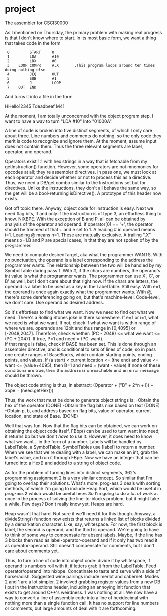 project
=======

The assembler for CSCI30000

As I mentioned on Thursday, the primary problem with making real progress is that I don't know where to start.  In its most basic form, we want a thing that takes code in the form

     0         START     0
     1         LDA       #10
     2         LDX       #0
     3    LOOP COMPR     A,X       .This program loops around ten times doing nothing else
     4         JEQ       OUT
     5         SUB       #1
     6         J         LOOP
     7    OUT  END

And turns it into a file in the form

HHello12345
Tdeadbeef
M41

At the moment, I am totally unconcerned with the object program step. I want to have a way to turn 
"LDA #10" Into "01000A".

A line of code is broken into five distinct segments, of which I only care about three.  Line numbers and comments do nothing, so the only code they merit is code to recognize and ignore them.  At the moment, assume input does not contain them.  Thus the three relevant segments are label, operator, and operand.  

Operators exist 1:1 with hex strings in a way that is fetchable from my getInstruction() function.  However, some operators are not mnemonics for opcodes at all; they're assembler directives.  In pass one, we must look at each operator and decide whether or not to process this as a directive.  Thus, we need a DB/get combo similar to the Instructions set but for directives.  Unlike the instructions, they don't all behave the same way, so the get will be a bool-returning isDirective().  A prototype of this header now exists.

Got off topic there.  Anyway, object code for instruction is easy.  Next we need flag bits, if and only if the instruction is of type 3, an effortless thing to know.  NIXBPE.  With the exception of B and P, all can be obtained by analysis of the operator and operand.  If operator[0] == '+', the operator should be trimmed of that + and e set to 1.
A leading # in operand means i=1.  Leading @ means n=1.  These are mutually exclusive.  A trailing ",X" means x=1.B and P are special cases, in that they are not spoken of by the programmer.  

We need to compute desiredTarget, aka what the programmer WANTS.  With no punctuation, the operand is a label corresponding to the address the programmer wants.  The relationship between the two will be handled by my SymbolTable during pass 1.  With #, if the chars are numbers, the operand's int value is what the programmer wants.  The programmer can use X', C', or B' as well, but I don't care about that right now.  If the chars are letters, the operand is a label to be used as a key in the LabelTable.  Still easy.
With e=1, the operand is once again exactly what the programmer wants.  With @, there's some dereferencing going on, but that's machine-level.  Code-level, we don't care.  Use operand as desired address.

So it's effortless to find what we want.  Now we need to find out what we need.  There's a Rolling Stones joke in there somewhere.  If e=1 or i=1, what we need is what we want.  If not, check if what we want is within range of where we are. operands are 12bit and thus range in [0,4095] or [-2048,2047].  Therefore, check whether:
(PC - 2048) <= what we want <= (PC + 2047).  If true, P=1 and need = (PC-want).  
If that range is false, check if BASE has been set.  This is done through an assembler directive, and is conditional to sets of lines of code, so in pass one create ranges of BaseBlocks, which contain starting points, ending points, and values.  If (a start) < current location <= (the end) and value <= want <= (value+4095), then B=1 and need = (want - value)
If none of these conditions are true, then the address is unreachable and an error message should be thrown.

The object code string is thus, in abstract:
(Operator + ("B" + 2*n + i)) + xbpe + (need.getHex())

Thus, the work that must be done to generate object strings is:
-Obtain the hex of the operator (DONE)
-Obtain the flag bits nixe based on text (DONE)
-Obtain p, b, and address based on flag bits, value of operator, current location, and state of Base. (DONE)

Well that was fun.  Now that the flag bits can be obtained, we can work on obtaining the object code itself.  FBbp() can be used to turn want into need; it returns bp but we don't *have* to use it.  However, it does need to know what we want... in the form of a number.  Labels will be handled by LabelTable, a SymbolTable.  SymbolTables use [label] to return a number.  When we see that we're dealing with a label, we can make an int, grab the label's value, and run it through FBpe.  Now we have an integer that can be turned into a Hex() and added to a string of object code.

As for the problem of turning lines into distinct segments, 362's programming assignment 2 is a very similar concept.  So similar that I'm going to overlap their solutions.  What's more, prog-ass 3 deals with sorting methods, of which I'm going to include Heap Sort, which would be useful in prog-ass 2 which would be useful here.  So I'm going to do a lot of work at once in the process of solving the line-to-blocks problem, but it might take a while.  Few days?  Don't really know yet.  Heaps are hard.

Heap wasn't that hard.  Not sure if we'll need it for this though.  Anyway, a divideString() function now exists that returns a linked list of blocks divided by a demarkation character.  Like, say, whitespace.  For now, the first block is label, the second is operand, and the third is operand.  We're going to have to think of some way to compensate for absent labels.  Maybe, if the line has 3 blocks then read as label-operator-operand and if it only has two read it as operator-operand.  Still doesn't compensate for comments, but I don't care about comments yet.

Thus, to turn a line of code into object code: divide it by whitespace, if operand is numbers roll with it, if letters grab it from the LabelTable.  Feed operator/operand into nixbpe.  Concatinate to taste and serve with a side of horseradish.  Suggested wine pairings include merlot and cabernet. 
Modes 2 and 1 are a lot simpler.  2 involved grabbing register values from a new DB I put in the Instructions header, including an annoying init function that exists to get around C++'s weirdness.  1 was nothing at all.  We now have a way to convert a line of assembly code into a line of hexidecimal with nothing more than a single function call.  It has no support for line numbers or comments, but large amounts of deal with it are forthcoming.

